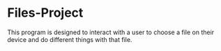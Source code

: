 # Files-Project
This program is designed to interact with a user to choose a file on their device and do different things with that file. 
